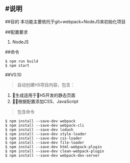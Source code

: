 #说明
---------

##目的
本功能主要依托于git+webpack+NodeJS来初始化项目

##配置要求
1. NodeJS

##命令
```
$ npm run build
$ npm start
```

##V0.10
>自动创建H5项目内容，包含：

1. 生成适用于H5开发的静态页面
2. 根据配置添加CSS、JavaScript

>包含命令

```
$ npm install --save-dev webpack
$ npm install --save-dev webpack-cli
$ npm install --save-dev lodash
$ npm install --save-dev style-loader
$ npm install --save-dev css-loader
$ npm install --save-dev file-loader
$ npm install --save-dev html-webpack-plugin
$ npm install --save-dev clean-webpack-plugin
$ npm install --save-dev webpack-dev-server
```
